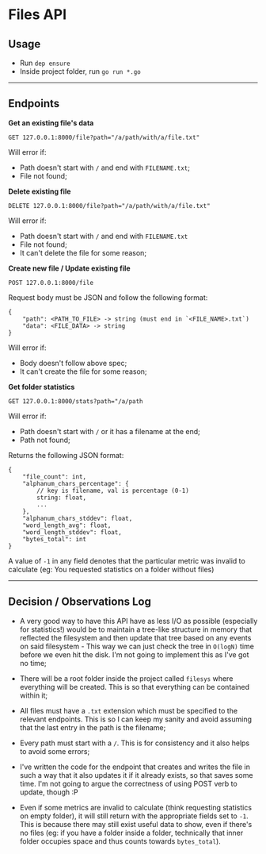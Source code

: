 # Files API

## Usage

- Run `dep ensure`
- Inside project folder, run `go run *.go`

---

## Endpoints
**Get an existing file's data**

`GET 127.0.0.1:8000/file?path="/a/path/with/a/file.txt"`

Will error if:
- Path doesn't start with `/` and end with `FILENAME.txt`;
- File not found;

**Delete existing file**

`DELETE 127.0.0.1:8000/file?path="/a/path/with/a/file.txt"`

Will error if:
- Path doesn't start with `/` and end with `FILENAME.txt`
- File not found;
- It can't delete the file for some reason;

**Create new file / Update existing file**

`POST 127.0.0.1:8000/file`

Request body must be JSON and follow the following format:
```
{
	"path": <PATH_TO_FILE> -> string (must end in `<FILE_NAME>.txt`)
	"data": <FILE_DATA> -> string
}
```

Will error if:
- Body doesn't follow above spec;
- It can't create the file for some reason;


**Get folder statistics**

`GET 127.0.0.1:8000/stats?path="/a/path`

Will error if:
- Path doesn't start with `/` or it has a filename at the end;
- Path not found;

Returns the following JSON format:
```
{
	"file_count": int,
	"alphanum_chars_percentage": {
		// key is filename, val is percentage (0-1)
		string: float,
		...
	},
	"alphanum_chars_stddev": float,
	"word_length_avg": float,
	"word_length_stddev": float,
	"bytes_total": int
}
```

A value of `-1` in any field denotes that the particular metric was invalid to calculate (eg: You requested statistics on a folder without files)

---

## Decision / Observations Log

- A very good way to have this API have as less I/O as possible (especially for statistics!) would be to maintain a tree-like structure in memory that reflected the filesystem and then update that tree based on any events on said filesystem - This way we can just check the tree in `O(logN)` time before we even hit the disk. I'm not going to implement this as I've got no time;

- There will be a root folder inside the project called `filesys` where everything will be created. This is so that everything can be contained within it;

- All files must have a `.txt` extension which must be specified to the relevant endpoints. This is so I can keep my sanity and avoid assuming that the last entry in the path is the filename;

- Every path must start with a `/`. This is for consistency and it also helps to avoid some errors;

- I've written the code for the endpoint that creates and writes the file in such a way that it also updates it if it already exists, so that saves some time. I'm not going to argue the correctness of using POST verb to update, though :P

- Even if some metrics are invalid to calculate (think requesting statistics on empty folder), it will still return with the appropriate fields set to `-1`. This is because there may still exist useful data to show, even if there's no files (eg: if you have a folder inside a folder, technically that inner folder occupies space and thus counts towards `bytes_total`).
